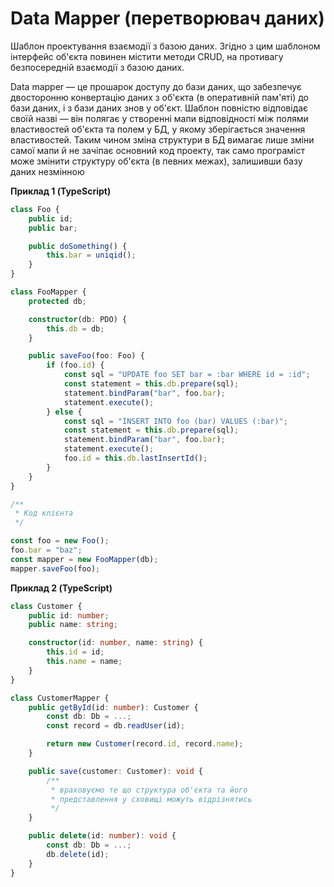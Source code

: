 # Data Mapper (перетворювач даних)

Шаблон проектування взаємодії з базою даних. Згідно з цим шаблоном інтерфейс об'єкта повинен містити методи CRUD, на противагу безпосередній взаємодії з базою даних.

Data mapper — це прошарок доступу до бази даних, що забезпечує двосторонню конвертацію даних з об'єкта (в оперативній пам'яті) до бази даних, і з бази даних знов у об'єкт. Шаблон повністю відповідає своїй назві — він полягає у створенні мапи відповідності між полями властивостей об'єкта та полем у БД, у якому зберігається значення властивостей. Таким чином зміна структури в БД вимагає лише зміни самої мапи й не зачіпає основний код проекту, так само програміст може змінити структуру об'єкта (в певних межах), залишивши базу даних незмінною

**Приклад 1 (TypeScript)**

```ts
class Foo {
    public id;
    public bar;

    public doSomething() {
        this.bar = uniqid();
    }
}

class FooMapper {
    protected db;

    constructor(db: PDO) {
        this.db = db;
    }

    public saveFoo(foo: Foo) {
        if (foo.id) {
            const sql = "UPDATE foo SET bar = :bar WHERE id = :id";
            const statement = this.db.prepare(sql);
            statement.bindParam("bar", foo.bar);
            statement.execute();
        } else {
            const sql = "INSERT INTO foo (bar) VALUES (:bar)";
            const statement = this.db.prepare(sql);
            statement.bindParam("bar", foo.bar);
            statement.execute();
            foo.id = this.db.lastInsertId();
        }
    }
}

/**
 * Код клієнта
 */

const foo = new Foo();
foo.bar = "baz";
const mapper = new FooMapper(db);
mapper.saveFoo(foo);
```

**Приклад 2 (TypeScript)**

```ts
class Customer {
    public id: number;
    public name: string;

    constructor(id: number, name: string) {
        this.id = id;
        this.name = name;
    }
}

class CustomerMapper {
    public getById(id: number): Customer {
        const db: Db = ...;
        const record = db.readUser(id);

        return new Customer(record.id, record.name);
    }

    public save(customer: Customer): void {
        /**
         * враховуємо те що структура об'єкта та його
         * представлення у сховищі можуть відрізнятись
         */
    }

    public delete(id: number): void {
        const db: Db = ...;
        db.delete(id);
    }
}
```
